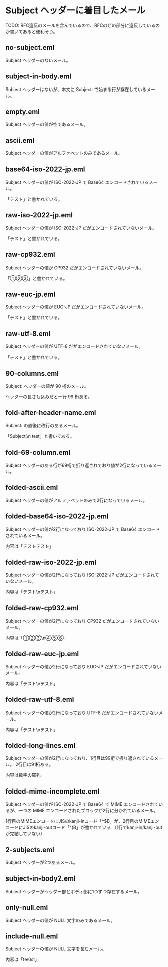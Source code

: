 # Subject ヘッダーに着目したメール

TODO: RFC違反のメールを含んでいるので、RFCのどの部分に違反しているのか書いてあると便利そう。

## no-subject.eml

Subject ヘッダーのないメール。

## subject-in-body.eml

Subject ヘッダーはないが、本文に Subject: で始まる行が存在しているメール。

## empty.eml

Subject ヘッダーの値が空であるメール。

## ascii.eml

Subject ヘッダーの値がアルファベットのみであるメール。

## base64-iso-2022-jp.eml

Subject ヘッダーの値が ISO-2022-JP で Base64 エンコードされているメール。

「テスト」と書かれている。

## raw-iso-2022-jp.eml

Subject ヘッダーの値が ISO-2022-JP だがエンコードされていないメール。

「テスト」と書かれている。


## raw-cp932.eml

Subject ヘッダーの値が CP932 だがエンコードされていないメール。

「①②③」と書かれている。

## raw-euc-jp.eml

Subject ヘッダーの値が EUC-JP だがエンコードされていないメール。

「テスト」と書かれている。

## raw-utf-8.eml

Subject ヘッダーの値が UTF-8 だがエンコードされていないメール。

「テスト」と書かれている。

## 90-columns.eml

Subject: ヘッダーの値が 90 桁のメール。

ヘッダーの長さも込みだと一行 99 桁ある。

## fold-after-header-name.eml

Subject: の直後に改行のあるメール。

「Subject:\n test」と書いてある。

## fold-69-column.eml

Subject ヘッダーのある行が69桁で折り返されており値が2行になっているメール。

## folded-ascii.eml

Subject ヘッダーの値がアルファベットのみで2行になっているメール。

## folded-base64-iso-2022-jp.eml

Subject ヘッダーの値が2行になっており ISO-2022-JP で Base64 エンコードされているメール。

内容は「テストテスト」

## folded-raw-iso-2022-jp.eml

Subject ヘッダーの値が2行になっており ISO-2022-JP だがエンコードされていないメール。

内容は「テスト\nテスト」

## folded-raw-cp932.eml

Subject ヘッダーの値が2行になっており CP932 だがエンコードされていないメール。

内容は「①②③\n④⑤⑥」

## folded-raw-euc-jp.eml

Subject ヘッダーの値が2行になっており EUC-JP だがエンコードされていないメール。

内容は「テスト\nテスト」

## folded-raw-utf-8.eml

Subject ヘッダーの値が2行になっており UTF-8 だがエンコードされていないメール。

内容は「テスト\nテスト」

## folded-long-lines.eml

Subject ヘッダーの値が2行になっており、1行目は99桁で折り返されているメール。
2行目は91桁ある。

内容は数字の羅列。

## folded-mime-incomplete.eml

Subject ヘッダーの値が ISO-2022-JP で Base64 で MIME エンコードされているが、一つの MIME エンコードされたブロックが2行に分かれているメール。

1行目のMIMEエンコードにJISのkanji-inコード「^$B」が、2行目のMIMEエンコードにJISのkanji-outコード「^(B」が書かれている
（1行でkanji-in/kanji-outが完結していない）

## 2-subjects.eml

Subject ヘッダーが2つあるメール。

## subject-in-body2.eml

Subject ヘッダーがヘッダー部とボディ部に1つずつ存在するメール。

## only-null.eml

Subject ヘッダーの値が NULL 文字のみであるメール。

## include-null.eml

Subject ヘッダーの値が NULL 文字を含むメール。

内容は「te\0st」
